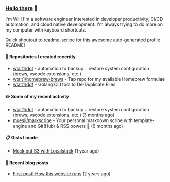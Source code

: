 ### [Hello there](https://www.youtube.com/watch?v=rEq1Z0bjdwc) 🍉

I'm Will! I'm a software engineer interested in developer productivity, CI/CD automation, and cloud native development. I'm always trying to do more on my computer with keyboard shortcuts.

Quick shoutout to [readme-scribe](https://github.com/muesli/readme-scribe) for this awesome auto-generated profile README!

#### 🌱  Repositories I created recently

- [wtait1/dot](https://github.com/wtait1/dot) - automation to backup &#43; restore system configuration (brews, vscode extensions, etc.)
- [wtait1/homebrew-brews](https://github.com/wtait1/homebrew-brews) - Tap repo for my available Homebrew formulae
- [wtait1/ddf](https://github.com/wtait1/ddf) - Golang CLI tool to De-Duplicate Files

#### ✏️  Some of my recent activity

- [wtait1/dot](https://github.com/wtait1/dot) - automation to backup &#43; restore system configuration (brews, vscode extensions, etc.) (3 months ago)
- [muesli/markscribe](https://github.com/muesli/markscribe) - Your personal markdown scribe with template-engine and Git(Hub) &amp; RSS powers 📜 (6 months ago)

#### 📋  Gists I made

- [Mock out S3 with Localstack](https://gist.github.com/e1500652435fe7a192e4592e120d9ce9) (1 year ago)

#### 📣  Recent blog posts

- [First post! How this website runs](https://wtait.me/posts/1/) (2 years ago)

